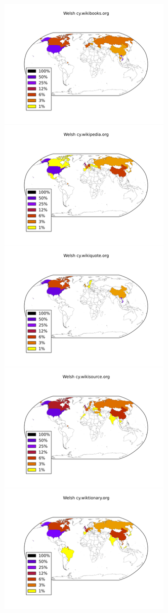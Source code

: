 ![](images/Welsh-cy.wikibooks.org.png)
![](images/Welsh-cy.wikipedia.org.png)
![](images/Welsh-cy.wikiquote.org.png)
![](images/Welsh-cy.wikisource.org.png)
![](images/Welsh-cy.wiktionary.org.png)

